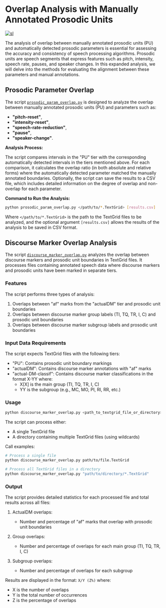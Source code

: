 # Overlap Analysis with Manually Annotated Prosodic Units

[![sl](https://img.shields.io/badge/lang-sl-blue.svg)](overlap_analysis.sl.md)

The analysis of overlap between manually annotated prosodic units (PU) and automatically detected prosodic parameters is essential for assessing the accuracy and consistency of speech processing algorithms. Prosodic units are speech segments that express features such as pitch, intensity, speech rate, pauses, and speaker changes. In this expanded analysis, we will delve into the methods for evaluating the alignment between these parameters and manual annotations.

## Prosodic Parameter Overlap

The script [`prosodic_param_overlap.py`](../prosodic_param_overlap.py) is designed to analyze the overlap between manually annotated prosodic units (PU) and parameters such as:

- **"pitch-reset"**,
- **"intensity-reset"**,
- **"speech-rate-reduction"**,
- **"pause"**,
- **"speaker-change"**.

**Analysis Process:**

The script compares intervals in the "PU" tier with the corresponding automatically detected intervals in the tiers mentioned above. For each comparison, it calculates the overlap ratio (in both absolute and relative forms) where the automatically detected parameter matched the manually annotated boundaries. Optionally, the script can save the results to a CSV file, which includes detailed information on the degree of overlap and non-overlap for each parameter.

**Command to Run the Analysis:**

```bash
python prosodic_param_overlap.py </path/to/*.TextGrid> [results.csv]
```

Where `</path/to/*.TextGrid>` is the path to the TextGrid files to be analyzed, and the optional argument `[results.csv]` allows the results of the analysis to be saved in CSV format.

## Discourse Marker Overlap Analysis

The script [`discourse_marker_overlap.py`](../discourse_marker_overlap.py) analyzes the overlap between discourse markers and prosodic unit boundaries in TextGrid files. It processes files containing annotated speech data where discourse markers and prosodic units have been marked in separate tiers.

### Features

The script performs three types of analysis:
1. Overlaps between "af" marks from the "actualDM" tier and prosodic unit boundaries
2. Overlaps between discourse marker group labels (TI, TQ, TR, I, C) and prosodic unit boundaries
3. Overlaps between discourse marker subgroup labels and prosodic unit boundaries

### Input Data Requirements

The script expects TextGrid files with the following tiers:
- "PU": Contains prosodic unit boundary markings
- "actualDM": Contains discourse marker annotations with "af" marks
- "actual-DM-classif": Contains discourse marker classifications in the format X-YY where:
  - X[X] is the main group (TI, TQ, TR, I, C)
  - YY is the subgroup (e.g., MC, MO, PI, RI, RR, etc.)

### Usage

```bash
python discourse_marker_overlap.py <path_to_textgrid_file_or_directory>
```

The script can process either:
- A single TextGrid file
- A directory containing multiple TextGrid files (using wildcards)

Call examples:
```bash
# Process a single file
python discourse_marker_overlap.py path/to/file.TextGrid

# Process all TextGrid files in a directory
python discourse_marker_overlap.py "path/to/directory/*.TextGrid"
```

### Output

The script provides detailed statistics for each processed file and total results across all files:

1. ActualDM overlaps:
   - Number and percentage of "af" marks that overlap with prosodic unit boundaries

2. Group overlaps:
   - Number and percentage of overlaps for each main group (TI, TQ, TR, I, C)

3. Subgroup overlaps:
   - Number and percentage of overlaps for each subgroup

Results are displayed in the format: `X/Y (Z%)` where:
- X is the number of overlaps
- Y is the total number of occurrences
- Z is the percentage of overlaps
